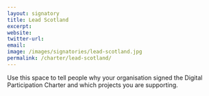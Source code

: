 ```yaml
---
layout: signatory
title: Lead Scotland
excerpt: 
website: 
twitter-url: 
email: 
image: /images/signatories/lead-scotland.jpg
permalink: /charter/lead-scotland/
---
```


Use this space to tell people why your organisation signed the Digital Participation Charter and which projects you are supporting.
